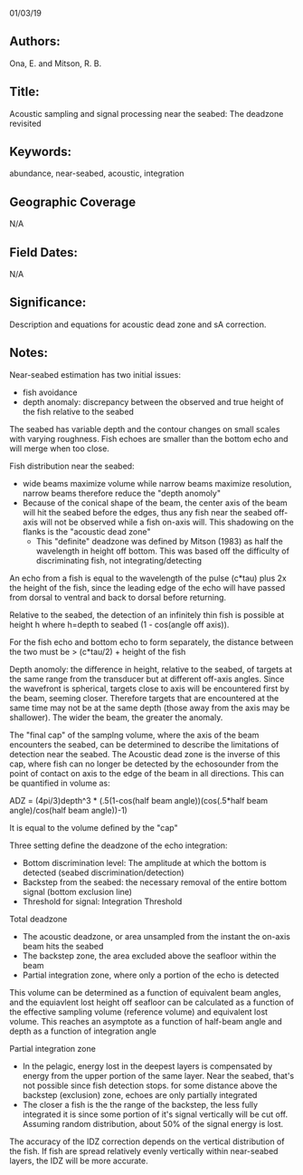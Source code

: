 01/03/19
## Authors:
Ona, E. and Mitson, R. B.
## Title:
Acoustic sampling and signal processing near the seabed: The deadzone revisited
## Keywords:
abundance, near-seabed, acoustic, integration
## Geographic Coverage
N/A
## Field Dates:
N/A
## Significance:
Description and equations for acoustic dead zone and sA correction.

## Notes:
Near-seabed estimation has two initial issues:
- fish avoidance
- depth anomaly: discrepancy between the observed and true height of the fish relative to the seabed

The seabed has variable depth and the contour changes on small scales with varying roughness.  Fish echoes are smaller than the bottom echo and will merge when too close.

Fish distribution near the seabed:
- wide beams maximize volume while narrow beams maximize resolution, narrow beams therefore reduce the "depth anomoly"
- Because of the conical shape of the beam, the center axis of the beam will hit the seabed before the edges, thus any fish near the seabed off-axis will not be observed while a fish on-axis will. This shadowing on the flanks is the "acoustic dead zone"
  - This "definite" deadzone was defined by Mitson (1983) as half the wavelength in height off bottom.  This was based off the difficulty of discriminating fish, not integrating/detecting

An echo from a fish is equal to the wavelength of the pulse (c*tau) plus 2x the height of the fish, since the leading edge of the echo will have passed from dorsal to ventral and back to dorsal before returning.

Relative to the seabed, the detection of an infinitely thin fish is possible at height h where h=depth to seabed (1 - cos(angle off axis)).

For the fish echo and bottom echo to form separately, the distance between the two must be > (c*tau/2) + height of the fish

Depth anomoly: the difference in height, relative to the seabed, of targets at the same range from the transducer but at different off-axis angles.  Since the wavefront is spherical, targets close to axis will be encountered first by the beam, seeming closer.  Therefore targets that are encountered at the same time may not be at the same depth (those away from the axis may be shallower).  The wider the beam, the greater the anomaly.

The "final cap" of the samplng volume, where the axis of the beam encounters the seabed, can be determined to describe the limitations of detection near the seabed.  The Acoustic dead zone is the inverse of this cap, where fish can no longer be detected by the echosounder from the point of contact on axis to the edge of the beam in all directions.  This can be quantified in volume as:

ADZ  = (4pi/3)depth^3 * (.5(1-cos(half beam angle))(cos(.5*half beam angle)/cos(half beam angle))-1)

It is equal to the volume defined by the "cap"

Three setting define the deadzone of the echo integration:
- Bottom discrimination level: The amplitude at which the bottom is detected (seabed discrimination/detection)
- Backstep from the seabed: the necessary removal of the entire bottom signal (bottom exclusion line)
- Threshold for signal: Integration Threshold

Total deadzone
- The acoustic deadzone, or area unsampled from the instant the on-axis beam hits the seabed
- The backstep zone, the area excluded above the seafloor within the beam
- Partial integration zone, where only a portion of the echo is detected

This volume can be determined as a function of equivalent beam angles, and the equiavlent lost height off seafloor can be calculated as a function of the effective sampling volume (reference volume) and equivalent lost volume.  This reaches an asymptote as a function of half-beam angle and depth as a function of integration angle

Partial integration zone
- In the pelagic, energy lost in the deepest layers is compensated by energy from the upper portion of the same layer.  Near the seabed, that's not possible since fish detection stops.  for some distance above the backstep (exclusion) zone, echoes are only partially integrated
- The closer a fish is the the range of the backstep, the less fully integrated it is since some portion of it's signal vertically will be cut off.  Assuming random distribution, about 50% of the signal energy is lost.

The accuracy of the IDZ correction depends on the vertical distribution of the fish.  If fish are spread relatively evenly vertically within near-seabed layers, the IDZ will be more accurate.
